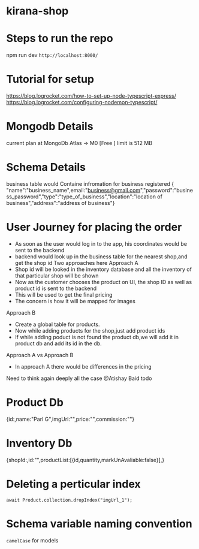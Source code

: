 # kirana-shop

# Steps to run the repo

npm run dev
`http://localhost:8000/`

# Tutorial for setup

https://blog.logrocket.com/how-to-set-up-node-typescript-express/
https://blog.logrocket.com/configuring-nodemon-typescript/

# Mongodb Details

current plan at MongoDb Atlas -> M0 [Free ] limit is 512 MB

# Schema Details

business table would Containe infromation for business registered
{ "name":"business_name",email:"business@gmail.com","password":"business_password","type":"type_of_business","location":"location of business","address":"address of business"}

# User Journey for placing the order

- As soon as the user would log in to the app, his coordinates would be sent to the backend
- backend would look up in the business table for the nearest shop,and get the shop id
  Two approaches here
  Approach A
- Shop id will be looked in the inventory database and all the inventory of that particular shop will be shown
- Now as the customer chooses the product on UI, the shop ID as well as product id is sent to the backend
- This will be used to get the final pricing
- The concern is how it will be mapped for images

Approach B

- Create a global table for products.
- Now while adding products for the shop,just add product ids
- If while adding poduct is not found the product db,we will add it in product db and add its id in the db.

Approach A vs Approach B

- In approach A there would be differences in the pricing

Need to think again deeply all the case @Atishay Baid todo

# Product Db

{id:,name:"Parl G",imgUrl:"",price:"",commission:""}

# Inventory Db

{shopId:,id:"",productList:[{id,quantity,markUnAvaliable:false}],}

# Deleting a perticular index

`await Product.collection.dropIndex("imgUrl_1");`

# Schema variable naming convention

`camelCase` for models
